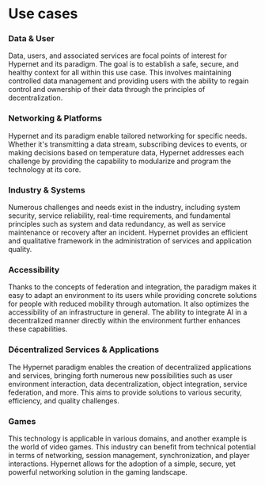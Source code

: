Use cases
=====


### Data & User
Data, users, and associated services are focal points of interest for Hypernet and its paradigm. The goal is to establish a safe, secure, and healthy context for all within this use case. This involves maintaining controlled data management and providing users with the ability to regain control and ownership of their data through the principles of decentralization.

### Networking & Platforms
Hypernet and its paradigm enable tailored networking for specific needs. Whether it's transmitting a data stream, subscribing devices to events, or making decisions based on temperature data, Hypernet addresses each challenge by providing the capability to modularize and program the technology at its core.

### Industry & Systems
Numerous challenges and needs exist in the industry, including system security, service reliability, real-time requirements, and fundamental principles such as system and data redundancy, as well as service maintenance or recovery after an incident. Hypernet provides an efficient and qualitative framework in the administration of services and application quality.

### Accessibility
Thanks to the concepts of federation and integration, the paradigm makes it easy to adapt an environment to its users while providing concrete solutions for people with reduced mobility through automation. It also optimizes the accessibility of an infrastructure in general. The ability to integrate AI in a decentralized manner directly within the environment further enhances these capabilities.

### Décentralized Services & Applications
The Hypernet paradigm enables the creation of decentralized applications and services, bringing forth numerous new possibilities such as user environment interaction, data decentralization, object integration, service federation, and more. This aims to provide solutions to various security, efficiency, and quality challenges.

### Games
This technology is applicable in various domains, and another example is the world of video games. This industry can benefit from technical potential in terms of networking, session management, synchronization, and player interactions. Hypernet allows for the adoption of a simple, secure, yet powerful networking solution in the gaming landscape.



